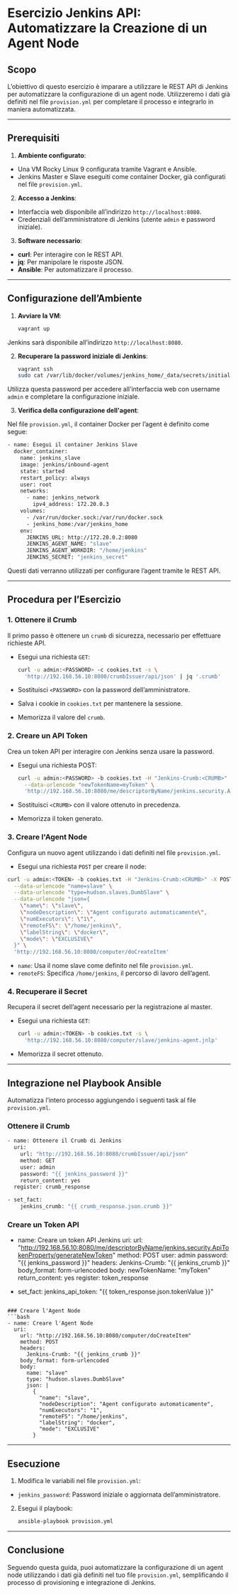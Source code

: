 # Esercizio Jenkins API: Automatizzare la Creazione di un Agent Node

## Scopo

L’obiettivo di questo esercizio è imparare a utilizzare le REST API di Jenkins per automatizzare la configurazione di un agent node. Utilizzeremo i dati già definiti nel file `provision.yml` per completare il processo e integrarlo in maniera automatizzata.

---

## Prerequisiti

1. **Ambiente configurato**:
- Una VM Rocky Linux 9 configurata tramite Vagrant e Ansible.
- Jenkins Master e Slave eseguiti come container Docker, già configurati nel file `provision.yml`.

2. **Accesso a Jenkins**:
- Interfaccia web disponibile all’indirizzo `http://localhost:8080`.
- Credenziali dell’amministratore di Jenkins (utente `admin` e password iniziale).

3. **Software necessario**:
- **curl**: Per interagire con le REST API.
- **jq**: Per manipolare le risposte JSON.
- **Ansible**: Per automatizzare il processo.

---

## Configurazione dell’Ambiente

1. **Avviare la VM**:
   ```bash
   vagrant up
   ```

Jenkins sarà disponibile all’indirizzo `http://localhost:8080`.

2. **Recuperare la password iniziale di Jenkins**:
   ```bash
   vagrant ssh
   sudo cat /var/lib/docker/volumes/jenkins_home/_data/secrets/initialAdminPassword
   ```

Utilizza questa password per accedere all’interfaccia web con username `admin` e completare la configurazione iniziale.

3. **Verifica della configurazione dell'agent**:

Nel file `provision.yml`, il container Docker per l’agent è definito come segue:
```bash
- name: Esegui il container Jenkins Slave
  docker_container:
    name: jenkins_slave
    image: jenkins/inbound-agent
    state: started
    restart_policy: always
    user: root
    networks:
      - name: jenkins_network
        ipv4_address: 172.20.0.3
    volumes:
      - /var/run/docker.sock:/var/run/docker.sock
      - jenkins_home:/var/jenkins_home
    env:
      JENKINS_URL: http://172.20.0.2:8080
      JENKINS_AGENT_NAME: "slave"
      JENKINS_AGENT_WORKDIR: "/home/jenkins"
      JENKINS_SECRET: "jenkins_secret"
```

Questi dati verranno utilizzati per configurare l’agent tramite le REST API.

---

## Procedura per l’Esercizio

### 1. Ottenere il Crumb

Il primo passo è ottenere un `crumb` di sicurezza, necessario per effettuare richieste API.

- Esegui una richiesta `GET`:
   ```bash
   curl -u admin:<PASSWORD> -c cookies.txt -s \
     'http://192.168.56.10:8080/crumbIssuer/api/json' | jq '.crumb'
   ```

- Sostituisci `<PASSWORD>` con la password dell’amministratore.
- Salva i cookie in `cookies.txt` per mantenere la sessione.
- Memorizza il valore del `crumb`.

### 2. Creare un API Token

Crea un token API per interagire con Jenkins senza usare la password.

- Esegui una richiesta POST:
   ```bash
   curl -u admin:<PASSWORD> -b cookies.txt -H "Jenkins-Crumb:<CRUMB>" -X POST \
     --data-urlencode "newTokenName=myToken" \
     'http://192.168.56.10:8080/me/descriptorByName/jenkins.security.ApiTokenProperty/generateNewToken'
   ```

- Sostituisci `<CRUMB>` con il valore ottenuto in precedenza.
- Memorizza il token generato.

### 3. Creare l'Agent Node

Configura un nuovo agent utilizzando i dati definiti nel file `provision.yml`.

- Esegui una richiesta `POST` per creare il node:
```bash
curl -u admin:<TOKEN> -b cookies.txt -H "Jenkins-Crumb:<CRUMB>" -X POST \
  --data-urlencode "name=slave" \
  --data-urlencode "type=hudson.slaves.DumbSlave" \
  --data-urlencode "json={
    \"name\": \"slave\",
    \"nodeDescription\": \"Agent configurato automaticamente\",
    \"numExecutors\": \"1\",
    \"remoteFS\": \"/home/jenkins\",
    \"labelString\": \"docker\",
    \"mode\": \"EXCLUSIVE\"
  }" \
  'http://192.168.56.10:8080/computer/doCreateItem'
```

- `name`: Usa il nome slave come definito nel file `provision.yml`.
- `remoteFS`: Specifica `/home/jenkins`, il percorso di lavoro dell’agent.

### 4. Recuperare il Secret

Recupera il secret dell’agent necessario per la registrazione al master.

- Esegui una richiesta `GET`:
   ```bash
   curl -u admin:<TOKEN> -b cookies.txt -s \
     'http://192.168.56.10:8080/computer/slave/jenkins-agent.jnlp'
   ```

- Memorizza il secret ottenuto.

---

## Integrazione nel Playbook Ansible

Automatizza l’intero processo aggiungendo i seguenti task al file `provision.yml`.

### Ottenere il Crumb
```bash
- name: Ottenere il Crumb di Jenkins
  uri:
    url: "http://192.168.56.10:8080/crumbIssuer/api/json"
    method: GET
    user: admin
    password: "{{ jenkins_password }}"
    return_content: yes
  register: crumb_response

- set_fact:
    jenkins_crumb: "{{ crumb_response.json.crumb }}"
```

### Creare un Token API

- name: Creare un token API Jenkins
  uri:
    url: "http://192.168.56.10:8080/me/descriptorByName/jenkins.security.ApiTokenProperty/generateNewToken"
    method: POST
    user: admin
    password: "{{ jenkins_password }}"
    headers:
      Jenkins-Crumb: "{{ jenkins_crumb }}"
    body_format: form-urlencoded
    body:
      newTokenName: "myToken"
    return_content: yes
  register: token_response

- set_fact:
    jenkins_api_token: "{{ token_response.json.tokenValue }}"
```

### Creare l'Agent Node
```bash
- name: Creare l'Agent Node
  uri:
    url: "http://192.168.56.10:8080/computer/doCreateItem"
    method: POST
    headers:
      Jenkins-Crumb: "{{ jenkins_crumb }}"
    body_format: form-urlencoded
    body:
      name: "slave"
      type: "hudson.slaves.DumbSlave"
      json: |
        {
          "name": "slave",
          "nodeDescription": "Agent configurato automaticamente",
          "numExecutors": "1",
          "remoteFS": "/home/jenkins",
          "labelString": "docker",
          "mode": "EXCLUSIVE"
        }
```

---

## Esecuzione

1. Modifica le variabili nel file `provision.yml`:

- `jenkins_password`: Password iniziale o aggiornata dell’amministratore.

2. Esegui il playbook:
   ```bash
   ansible-playbook provision.yml
   ```

---

## Conclusione

Seguendo questa guida, puoi automatizzare la configurazione di un agent node utilizzando i dati già definiti nel tuo file `provision.yml`, semplificando il processo di provisioning e integrazione di Jenkins.
